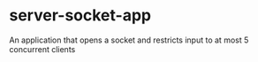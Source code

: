 # server-socket-app
An application that opens a socket and restricts input to at most 5 concurrent clients
